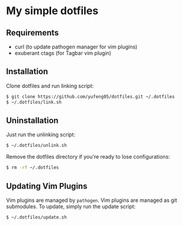 # My simple dotfiles

## Requirements

- curl (to update pathogen manager for vim plugins)
- exuberant ctags (for Tagbar vim plugin)

## Installation

Clone dotfiles and run linking script:

```bash
$ git clone https://github.com/yufeng05/dotfiles.git ~/.dotfiles
$ ~/.dotfiles/link.sh
```

## Uninstallation

Just run the unlinking script:

```bash
$ ~/.dotfiles/unlink.sh
```

Remove the dotfiles directory if you're ready to lose configurations:

```bash
$ rm -rf ~/.dotfiles
```

## Updating Vim Plugins

Vim plugins are managed by `pathogen`. Vim plugins are managed as git submodules.
To update, simply run the update script:

```bash
$ ~/.dotfiles/update.sh
```

